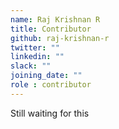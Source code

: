 ```yaml
---
name: Raj Krishnan R
title: Contributor
github: raj-krishnan-r
twitter: ""
linkedin: ""
slack: ""
joining_date: ""
role : contributor
---
```


Still waiting for this
